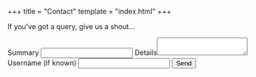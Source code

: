 +++
title = "Contact"
template = "index.html"
+++

If you've got a query, give us a shout...

<form>
	<label for="summary">Summary</label> <input id="summary" type="text"/>
	<label for="details">Details</label><textarea></textarea>
    <label for="username">Username (if known)</label> <input id="username" type="text"/>
	<button type="button">Send</button>
</form>